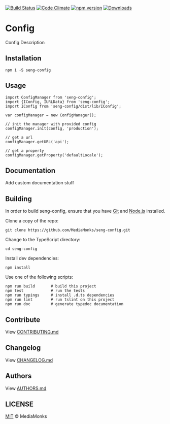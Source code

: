 [![Build Status](https://travis-ci.org/MediaMonks/seng-config.svg?branch=master)](https://travis-ci.org/MediaMonks/seng-config)
[![Code Climate](https://codeclimate.com/github/MediaMonks/seng-config/badges/gpa.svg)](https://codeclimate.com/github/MediaMonks/seng-config)
[![npm version](https://badge.fury.io/js/seng-config.svg)](https://www.npmjs.com/package/seng-config)
[![Downloads](https://img.shields.io/npm/dm/seng-config.svg)](https://www.npmjs.com/package/seng-config)

# Config

Config Description


## Installation

```
npm i -S seng-config
```


## Usage

```
import ConfigManager from 'seng-config';
import {IConfig, IURLData} from 'seng-config';
import IConfig from 'seng-config/dist/lib/IConfig';

var configManager = new ConfigManager();

// init the manager with provided config
configManager.init(config, 'production');

// get a url
configManager.getURL('api');

// get a property
configManager.getProperty('defaultLocale');
```


## Documentation

Add custom documentation stuff


## Building

In order to build seng-config, ensure that you have [Git](http://git-scm.com/downloads)
and [Node.js](http://nodejs.org/) installed.

Clone a copy of the repo:
```
git clone https://github.com/MediaMonks/seng-config.git
```

Change to the TypeScript directory:
```
cd seng-config
```

Install dev dependencies:
```
npm install
```

Use one of the following scripts:
```
npm run build   	# build this project
npm test    		# run the tests
npm run typings		# install .d.ts dependencies
npm run lint		# run tslint on this project
npm run doc			# generate typedoc documentation
```

## Contribute

View [CONTRIBUTING.md](./CONTRIBUTING.md)


## Changelog

View [CHANGELOG.md](./CHANGELOG.md)


## Authors

View [AUTHORS.md](./AUTHORS.md)


## LICENSE

[MIT](./LICENSE) © MediaMonks
